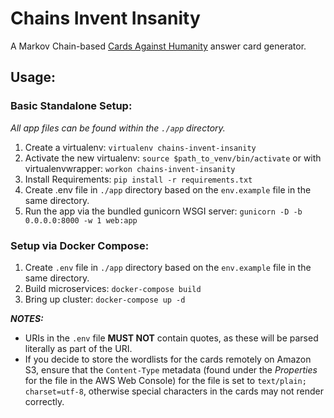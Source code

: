 # Chains Invent Insanity
A Markov Chain-based [Cards Against Humanity](https://cardsagainsthumanity.com) answer card generator.

## Usage:

### Basic Standalone Setup:
*All app files can be found within the ```./app``` directory.*

1. Create a virtualenv: ```virtualenv chains-invent-insanity```
2. Activate the new virtualenv: ```source $path_to_venv/bin/activate``` or with virtualenvwrapper: ```workon chains-invent-insanity```
3. Install Requirements: ```pip install -r requirements.txt```
4. Create .env file in ```./app``` directory based on the ```env.example``` file in the same directory. 
5. Run the app via the bundled gunicorn WSGI server: ```gunicorn -D -b 0.0.0.0:8000 -w 1 web:app```

### Setup via Docker Compose:
1. Create ```.env``` file in ```./app``` directory based on the ```env.example``` file in the same directory.
2. Build microservices: ```docker-compose build```
3. Bring up cluster: ```docker-compose up -d```

***NOTES:*** 
- URIs in the ```.env``` file **MUST NOT** contain quotes, as these will be parsed literally as part of the URI.
- If you decide to store the wordlists for the cards remotely on Amazon S3, ensure that the ```Content-Type``` metadata 
 (found under the *Properties* for the file in the AWS Web Console) for the file is set to ```text/plain; charset=utf-8```, otherwise special characters in the cards may not
render correctly.
